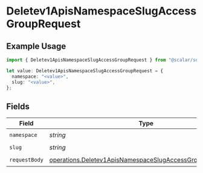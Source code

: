 # Deletev1ApisNamespaceSlugAccessGroupRequest

## Example Usage

```typescript
import { Deletev1ApisNamespaceSlugAccessGroupRequest } from "@scalar/sdk/models/operations";

let value: Deletev1ApisNamespaceSlugAccessGroupRequest = {
  namespace: "<value>",
  slug: "<value>",
};
```

## Fields

| Field                                                                                                                                    | Type                                                                                                                                     | Required                                                                                                                                 | Description                                                                                                                              |
| ---------------------------------------------------------------------------------------------------------------------------------------- | ---------------------------------------------------------------------------------------------------------------------------------------- | ---------------------------------------------------------------------------------------------------------------------------------------- | ---------------------------------------------------------------------------------------------------------------------------------------- |
| `namespace`                                                                                                                              | *string*                                                                                                                                 | :heavy_check_mark:                                                                                                                       | N/A                                                                                                                                      |
| `slug`                                                                                                                                   | *string*                                                                                                                                 | :heavy_check_mark:                                                                                                                       | N/A                                                                                                                                      |
| `requestBody`                                                                                                                            | [operations.Deletev1ApisNamespaceSlugAccessGroupRequestBody](../../models/operations/deletev1apisnamespaceslugaccessgrouprequestbody.md) | :heavy_check_mark:                                                                                                                       | N/A                                                                                                                                      |